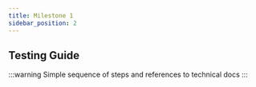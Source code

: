 ```yaml
---
title: Milestone 1 
sidebar_position: 2
---
```


## Testing Guide

:::warning
Simple sequence of steps and references to technical docs
:::
